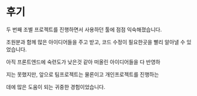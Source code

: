 # 후기
 두 번째 조별 프로젝트를 진행하면서 사용하던 툴에 점점 익숙해졌습니다.

 조원분과 함께 많은 아이디어들을 주고 받고, 코드 수정이 필요한곳을 빨리 알아낼 수 있었습니다.



아직 프론트엔드에 숙련도가 낮은것 같아 떠올린 아이디어들을 다 반영하

지는 못했지만, 앞으로 팀프로젝트는 물론이고 개인프로젝트를 진행하는

데에 많은 도움이 되는 귀중한 경험이었습니다.

